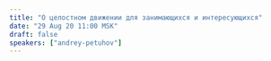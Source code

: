 ```yaml
---
title: "О целостном движении для занимающихся и интересующихся"
date: "29 Aug 20 11:00 MSK"
draft: false
speakers: ["andrey-petuhov"] 
---
```

